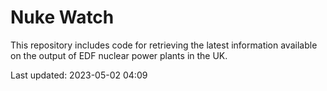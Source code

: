 # Nuke Watch

This repository includes code for retrieving the latest information available on the output of EDF nuclear power plants in the UK.

Last updated: 2023-05-02 04:09